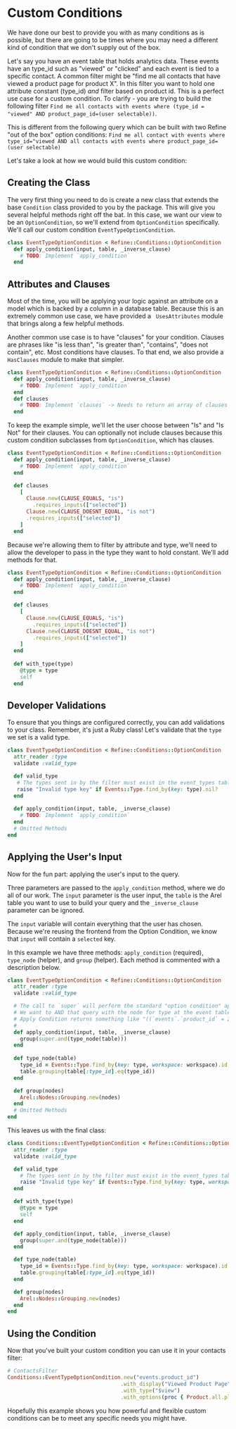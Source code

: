 # Custom Conditions

We have done our best to provide you with as many conditions as is possible, but there are going to be times where you may need a different kind of condition that we don't supply out of the box. 

Let's say you have an event table that holds analytics data. These events have an type_id such as "viewed" or "clicked" and each event is tied to a specific contact. A common filter might be "find me all contacts that have viewed a product page for product X". In this filter you want to hold one attribute constant (type_id) *and* filter based on product id. This is a perfect use case for a custom condition. 
To clarify - you are trying to build the following filter `Find me all contacts with events where (type_id = "viewed" AND product_page_id=(user selectable))`. 

This is different from the following query which can be built with two Refine "out of the box" option conditions:  `Find me all contact with events where type_id="viewed AND all contacts with events where product_page_id=(user selectable)`


Let's take a look at how we would build this custom condition: 

## Creating the Class

The very first thing you need to do is create a new class that extends the base `Condition` class provided to you by the package. This will give you several helpful methods right off the bat. In this case, we want our view to be an `OptionCondition`, so we'll extend from `OptionCondition` specifically. We'll call our custom condition `EventTypeOptionCondition`.

```ruby
class EventTypeOptionCondition < Refine::Conditions::OptionCondition
  def apply_condition(input, table, _inverse_clause)
    # TODO: Implement `apply_condition` 
  end 
```

## Attributes and Clauses

Most of the time, you will be applying your logic against an attribute on a model which is backed by a column in a database table. Because this is an extremely common use case, we have provided a ` UsesAttributes` module that brings along a few helpful methods.

Another common use case is to have "clauses" for your condition. Clauses are phrases like "is less than", "is greater than", "contains", "does not contain", etc. Most conditions have clauses. To that end, we also provide a `HasClauses` module to make that simpler.

```ruby
class EventTypeOptionCondition < Refine::Conditions::OptionCondition
  def apply_condition(input, table, _inverse_clause)
    # TODO: Implement `apply_condition` 
  end 
  def clauses
    # TODO: Implement `clauses` -> Needs to return an array of clauses
  end
```

To keep the example simple, we'll let the user choose between "Is" and "Is Not" for their clauses. You can optionally not include clauses because this custom condition subclasses from `OptionCondition`, which has clauses. 
```ruby
class EventTypeOptionCondition < Refine::Conditions::OptionCondition
  def apply_condition(input, table, _inverse_clause)
    # TODO: Implement `apply_condition`
  end

  def clauses
    [
      Clause.new(CLAUSE_EQUALS, "is")
        .requires_inputs(["selected"])
      Clause.new(CLAUSE_DOESNT_EQUAL, "is not")
      .requires_inputs(["selected"])
    ]
  end
```
Because we're allowing them to filter by attribute and type, we'll need to allow the developer to pass in the type they want to hold constant. We'll add methods for that. 

```ruby
class EventTypeOptionCondition < Refine::Conditions::OptionCondition
  def apply_condition(input, table, _inverse_clause)
    # TODO: Implement `apply_condition`
  end

  def clauses
    [
      Clause.new(CLAUSE_EQUALS, "is")
        .requires_inputs(["selected"])
      Clause.new(CLAUSE_DOESNT_EQUAL, "is not")
        .requires_inputs(["selected"])
    ]
  end
  
  def with_type(type)
    @type = type
    self
  end
```

## Developer Validations

To ensure that you things are configured correctly, you can add validations to your class. Remember, it's just a Ruby class! Let's validate that the `type` we set is a valid type.

```ruby
class EventTypeOptionCondition < Refine::Conditions::OptionCondition 
  attr_reader :type
  validate :valid_type

  def valid_type
   # The types sent in by the filter must exist in the event_types table
   raise "Invalid type key" if Events::Type.find_by(key: type).nil?
  end
  
  def apply_condition(input, table, _inverse_clause)
    # TODO: Implement `apply_condition`
  end
  # Omitted Methods
end
````

## Applying the User's Input

Now for the fun part: applying the user's input to the query.

Three parameters are passed to the `apply_condition` method, where we do all of our work. The `input` parameter is the user input, the `table` is the Arel table you want to use to build your query and the `_inverse_clause` parameter can be ignored. 

The `input` variable will contain everything that the user has chosen. Because we're reusing the frontend from the Option Condition, we know that `input` will contain a `selected` key.

In this example we have three methods: `apply_condition` (required), `type_node` (helper), and `group` (helper). Each method is commented with a description below. 

```ruby
class EventTypeOptionCondition < Refine::Conditions::OptionCondition 
  attr_reader :type
  validate :valid_type

  # The call to `super` will perform the standard "option condition" apply. In this case the node is `"(`events`.`product_id` = 2)"`
  # We want to AND that query with the node for type at the event table level. 
  # Apply Condition returns something like "((`events`.`product_id` = 2) AND (`events`.`type_id` = 5))" where `type_id` is set by the developer in the condition call and product_id is choosen by the user. Remember, this is a contacts query, so this will roll up to the contacts level. 
  # 
  def apply_condition(input, table, _inverse_clause)
    group(super.and(type_node(table)))
  end
  
  def type_node(table)
    type_id = Events::Type.find_by(key: type, workspace: workspace).id
    table.grouping(table[:type_id].eq(type_id))
  end

  def group(nodes)
    Arel::Nodes::Grouping.new(nodes)
  end
  # Omitted Methods
end
```

This leaves us with the final class: 

```ruby
class Conditions::EventTypeOptionCondition < Refine::Conditions::OptionCondition
  attr_reader :type
  validate :valid_type

  def valid_type
    # The types sent in by the filter must exist in the event_types table
    raise "Invalid type key" if Events::Type.find_by(key: type, workspace: workspace).nil?
  end

  def with_type(type)
    @type = type
    self
  end

  def apply_condition(input, table, _inverse_clause)
    group(super.and(type_node(table)))
  end

  def type_node(table)
    type_id = Events::Type.find_by(key: type, workspace: workspace).id
    table.grouping(table[:type_id].eq(type_id))
  end

  def group(nodes)
    Arel::Nodes::Grouping.new(nodes)
  end
end

```

## Using the Condition

Now that you've built your custom condition you can use it in your contacts filter:

```ruby
# ContactsFilter
Conditions::EventTypeOptionCondition.new("events.product_id")
                                    .with_display("Viewed Product Page")
                                    .with_type("$view")
                                    .with_options(proc { Product.all.pluck(:id, :name).map { |id, name| {id: id.to_s, display: name} } }),


```

Hopefully this example shows you how powerful and flexible custom conditions can be to meet any specific needs you might have.
